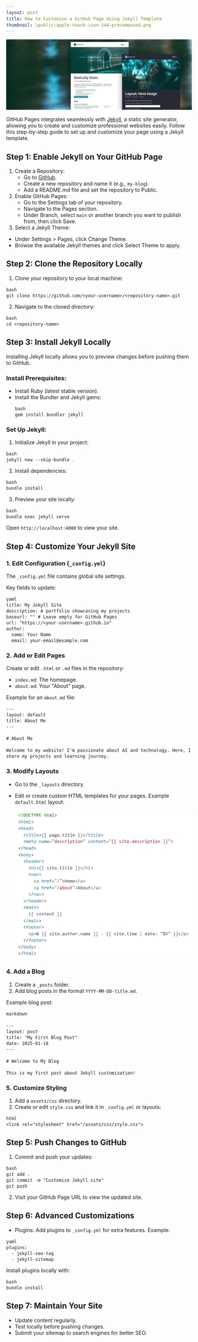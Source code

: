 ```yaml
---
layout: post
title: How to Customize a GitHub Page Using Jekyll Template
thumbnail: \public\apple-touch-icon-144-precomposed.png
---
```


![img](\public\img\jekylltheme.png)

GitHub Pages integrates seamlessly with [Jekyll](https://jekyllrb.com/), a static site generator, allowing you to create and customize professional websites easily. Follow this step-by-step guide to set up and customize your page using a Jekyll template.

## Step 1: Enable Jekyll on Your GitHub Page
1. Create a Repository:
    * Go to [GitHub](https://github.com/).
    * Create a new repository and name it (e.g., `my-blog`).
    * Add a README.md file and set the repository to Public.
2. Enable GitHub Pages:
    * Go to the Settings tab of your repository.
    * Navigate to the Pages section.
    * Under Branch, select `main` or another branch you want to publish from, then click Save.
3. Select a Jekyll Theme:
* Under Settings > Pages, click Change Theme.
* Browse the available Jekyll themes and click Select Theme to apply.

## Step 2: Clone the Repository Locally
1. Clone your repository to your local machine:
  ```
  bash
  git clone https://github.com/<your-username>/<repository-name>.git
  ```

2. Navigate to the cloned directory:
  ```
  bash
  cd <repository-name>
  ```

## Step 3: Install Jekyll Locally
Installing Jekyll locally allows you to preview changes before pushing them to GitHub.

### Install Prerequisites:

* Install Ruby (latest stable version).
* Install the Bundler and Jekyll gems:
  ```
  bash
  gem install bundler jekyll
  ```

### Set Up Jekyll:
1. Initialize Jekyll in your project:
  ```
  bash
  jekyll new --skip-bundle .
  ```

2. Install dependencies:
  ```
  bash
  bundle install
  ```

3. Preview your site locally:
  ```
  bash
  bundle exec jekyll serve
  ```

Open `http://localhost:4000` to view your site.

## Step 4: Customize Your Jekyll Site
### 1. Edit Configuration (`_config.yml`)
The `_config.yml` file contains global site settings.

Key fields to update:

```
yaml
title: My Jekyll Site
description: A portfolio showcasing my projects
baseurl: "" # Leave empty for GitHub Pages
url: "https://<your-username>.github.io"
author:
  name: Your Name
  email: your-email@example.com
```

### 2. Add or Edit Pages
Create or edit `.html` or `.md` files in the repository:

* `index.md`: The homepage.
* `about.md`: Your "About" page.

Example for an `about.md` file:

```
---
layout: default
title: About Me
---

# About Me

Welcome to my website! I'm passionate about AI and technology. Here, I share my projects and learning journey.
```

### 3. Modify Layouts
* Go to the `_layouts` directory.
* Edit or create custom HTML templates for your pages.
Example `default.html` layout:

  ![img](\public\img\default-html.png)

### 4. Add a Blog
1. Create a `_posts` folder.
2. Add blog posts in the format `YYYY-MM-DD-title.md`.

Example blog post:

```
markdown

---
layout: post
title: "My First Blog Post"
date: 2025-01-18
---

# Welcome to My Blog

This is my first post about Jekyll customization!
```

### 5. Customize Styling
1. Add a `assets/css` directory.
2. Create or edit `style.css` and link it in `_config.yml` or layouts:

```
html
<link rel="stylesheet" href="/assets/css/style.css">
```

## Step 5: Push Changes to GitHub
1. Commit and push your updates:
  ```
  bash
  git add .
  git commit -m "Customize Jekyll site"
  git push
  ```

2. Visit your GitHub Page URL to view the updated site.

## Step 6: Advanced Customizations
* Plugins: Add plugins to `_config.yml` for extra features. Example:

```
yaml
plugins:
  - jekyll-seo-tag
  - jekyll-sitemap
```

Install plugins locally with:

```
bash
bundle install
```

## Step 7: Maintain Your Site
* Update content regularly.
* Test locally before pushing changes.
* Submit your sitemap to search engines for better SEO.
